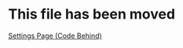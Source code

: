 # This file has been moved

[Settings Page (Code Behind)](https://github.com/microsoft/WindowsTemplateStudio/blob/release/docs/UWP/pages/settings-codebehind.md)